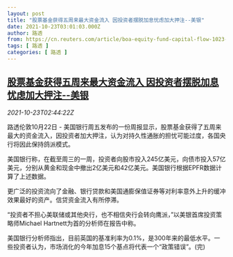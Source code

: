```yaml
---
layout: post
title: "股票基金获得五周来最大资金流入 因投资者摆脱加息忧虑加大押注--美银"
date: 2021-10-23T03:01:03.000Z
author: 路透
from: https://cn.reuters.com/article/boa-equity-fund-capital-flow-1023-idCNKBS2HD02A
tags: [ 路透 ]
categories: [ 路透 ]
---
```

<!--1634958063000-->
[股票基金获得五周来最大资金流入 因投资者摆脱加息忧虑加大押注--美银](https://cn.reuters.com/article/boa-equity-fund-capital-flow-1023-idCNKBS2HD02A)
------

<div>
<div><i>2021-10-23T02:44:22Z</i></div><p>路透伦敦10月22日 - 美国银行周五发布的一份周报显示，股票基金获得了五周来最大的资金流入，因投资者加大押注，认为对持久性通胀的担忧可能过度，各国央行将因此保持鸽派模式。</p><p>美国银行称，在截至周三的一周，投资者向股市投入245亿美元，向债市投入57亿美元，分别从黄金和现金中撤出2亿美元和42亿美元。美国银行根据EPFR数据计算了上述数据。</p><p>更广泛的投资流向了金融、银行贷款和美国通膨保值证券等对利率意外上升的缓冲效果最好的资产。信贷资金流入有所停滞。</p><p>“投资者不担心美联储或其他央行，也不相信央行会转向鹰派，”以美银首席投资策略师Michael Hartnett为首的分析师在报告中称。</p><p>美国银行分析师指出，目前英国的基准利率为0.1%，是300年来的最低水平。一些投资者认为，市场消化的今年加息15个基点将代表一个“政策错误”。(完)</p>
</div>

